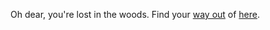 Oh dear, you're lost in the woods.
Find your [way out][1] of [here][2].


[1]: https://www.drit.ml/
[2]: https://duckduckgo.com/?q="404+not+found"
